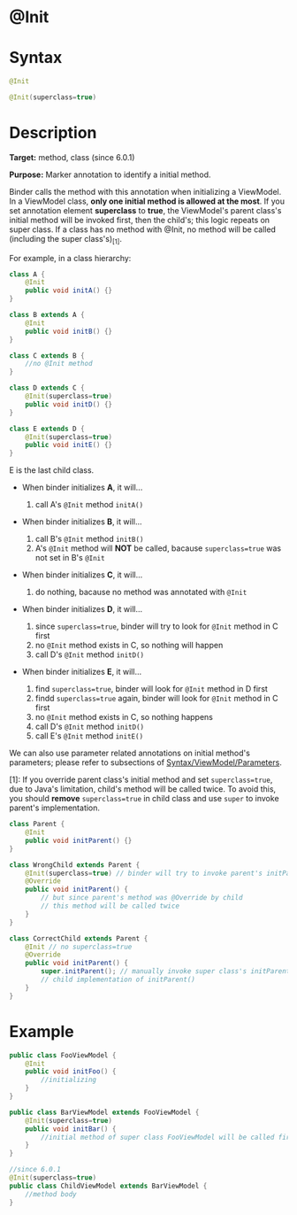 # @Init

Syntax
======

``` java
@Init

@Init(superclass=true)
```

Description
===========

**Target:** method, class (since 6.0.1)

**Purpose:** Marker annotation to identify a initial method.

Binder calls the method with this annotation when initializing a ViewModel. In a ViewModel class, **only one initial method is allowed at the most**. If you set annotation element **superclass** to **true**, the ViewModel's parent class's initial method will be invoked first, then the child's; this logic repeats on super class. If a class has no method with @Init, no method will be called (including the super class's)<sub>[1]</sub>.

For example, in a class hierarchy:
```java
class A {
	@Init
	public void initA() {}
}

class B extends A {
	@Init
	public void initB() {}
}

class C extends B {
	//no @Init method
}

class D extends C {
	@Init(superclass=true)
	public void initD() {}
}

class E extends D {
	@Init(superclass=true)
	public void initE() {}
}
```

E is the last child class.

- When binder initializes **A**, it will...
	1. call A's `@Init` method `initA()`

- When binder initializes **B**, it will...
	1. call B's `@Init` method `initB()`
	2. A's `@Init` method will **NOT** be called, bacause `superclass=true` was not set in B's `@Init`

- When binder initializes **C**, it will...
	1. do nothing, bacause no method was annotated with `@Init`

- When binder initializes **D**, it will...
	1. since `superclass=true`, binder will try to look for `@Init` method in C first
	2. no `@Init` method exists in C, so nothing will happen
	3. call D's `@Init` method `initD()`

- When binder initializes **E**, it will...
	1. find `superclass=true`, binder will look for `@Init` method in D first
	2. findd `superclass=true` again, binder will look for `@Init` method in C first
	3. no `@Init` method exists in C, so nothing happens
	4. call D's `@Init` method `initD()`
	5. call E's `@Init` method `initE()`

We can also use parameter related annotations on initial method's parameters; please refer to subsections of [Syntax/ViewModel/Parameters](./parameters.html).

[1]: If you override parent class's initial method and set `superclass=true`, due to Java's limitation, child's method will be called twice. To avoid this, you should **remove** `superclass=true` in child class and use `super` to invoke parent's implementation.
```java
class Parent {
	@Init
	public void initParent() {}
}

class WrongChild extends Parent {
	@Init(superclass=true) // binder will try to invoke parent's initParent()
	@Override
	public void initParent() {
		// but since parent's method was @Override by child
		// this method will be called twice
	}
}

class CorrectChild extends Parent {
	@Init // no superclass=true
	@Override
	public void initParent() {
		super.initParent(); // manually invoke super class's initParent()
		// child implementation of initParent()
	}
}
```

Example
=======
``` java
public class FooViewModel {
    @Init
    public void initFoo() {
        //initializing
    }
}

public class BarViewModel extends FooViewModel {
    @Init(superclass=true)
    public void initBar() {
        //initial method of super class FooViewModel will be called first.
    }
}

//since 6.0.1
@Init(superclass=true)
public class ChildViewModel extends BarViewModel {
	//method body
}
```

